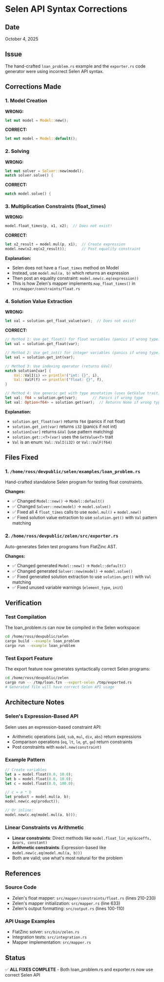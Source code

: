 # Selen API Syntax Corrections

## Date
October 4, 2025

## Issue
The hand-crafted `loan_problem.rs` example and the `exporter.rs` code generator were using incorrect Selen API syntax.

## Corrections Made

### 1. Model Creation
**WRONG:**
```rust
let mut model = Model::new();
```

**CORRECT:**
```rust
let mut model = Model::default();
```

### 2. Solving
**WRONG:**
```rust
let mut solver = Solver::new(model);
match solver.solve() {
```

**CORRECT:**
```rust
match model.solve() {
```

### 3. Multiplication Constraints (float_times)
**WRONG:**
```rust
model.float_times(p, x1, x2);  // Does not exist!
```

**CORRECT:**
```rust
let x2_result = model.mul(p, x1);  // Create expression
model.new(x2.eq(x2_result));       // Post equality constraint
```

**Explanation:** 
- Selen does not have a `float_times` method on Model
- Instead, use `model.mul(a, b)` which returns an expression
- Then post an equality constraint: `model.new(c.eq(expression))`
- This is how Zelen's mapper implements `map_float_times()` in `src/mapper/constraints/float.rs`

### 4. Solution Value Extraction
**WRONG:**
```rust
let val = solution.get_float_value(var);  // Does not exist!
```

**CORRECT:**
```rust
// Method 1: Use get_float() for float variables (panics if wrong type)
let val = solution.get_float(var);

// Method 2: Use get_int() for integer variables (panics if wrong type)
let val = solution.get_int(var);

// Method 3: Use indexing operator (returns &Val)
match solution[var] {
    Val::ValI(i) => println!("int: {}", i),
    Val::ValF(f) => println!("float: {}", f),
}

// Method 4: Use generic get with type annotation (uses GetValue trait)
let val: f64 = solution.get(var);       // Panics if wrong type
let val: Option<f64> = solution.get(var);  // Returns None if wrong type
```

**Explanation:**
- `solution.get_float(var)` returns `f64` (panics if not float)
- `solution.get_int(var)` returns `i32` (panics if not int)  
- `solution[var]` returns `&Val` (use pattern matching)
- `solution.get::<T>(var)` uses the `GetValue<T>` trait
- `Val` is an enum: `Val::ValI(i32)` or `Val::ValF(f64)`

## Files Fixed

### 1. `/home/ross/devpublic/selen/examples/loan_problem.rs`
Hand-crafted standalone Selen program for testing float constraints.

**Changes:**
- ✅ Changed `Model::new()` → `Model::default()`
- ✅ Changed `Solver::new(model)` → `model.solve()`
- ✅ Fixed all 4 `float_times` calls to use `model.mul()` + `model.new()`
- ✅ Fixed solution value extraction to use `solution.get()` with `Val` pattern matching

### 2. `/home/ross/devpublic/zelen/src/exporter.rs`
Auto-generates Selen test programs from FlatZinc AST.

**Changes:**
- ✅ Changed generated `Model::new()` → `Model::default()`
- ✅ Changed generated `Solver::new(model)` → `model.solve()`
- ✅ Fixed generated solution extraction to use `solution.get()` with `Val` matching
- ✅ Fixed unused variable warnings (`element_type`, `init`)

## Verification

### Test Compilation
The loan_problem.rs can now be compiled in the Selen workspace:
```bash
cd /home/ross/devpublic/selen
cargo build --example loan_problem
cargo run --example loan_problem
```

### Test Export Feature
The export feature now generates syntactically correct Selen programs:
```bash
cd /home/ross/devpublic/zelen
cargo run -- /tmp/loan.fzn --export-selen /tmp/exported.rs
# Generated file will have correct Selen API usage
```

## Architecture Notes

### Selen's Expression-Based API
Selen uses an expression-based constraint API:
- Arithmetic operations (`add`, `sub`, `mul`, `div`, `abs`) return expressions
- Comparison operations (`eq`, `lt`, `le`, `gt`, `ge`) return constraints
- Post constraints with `model.new(constraint)`

### Example Pattern
```rust
// Create variables
let a = model.float(0.0, 10.0);
let b = model.float(0.0, 10.0);
let c = model.float(0.0, 100.0);

// c = a * b
let product = model.mul(a, b);
model.new(c.eq(product));

// Or inline:
model.new(c.eq(model.mul(a, b)));
```

### Linear Constraints vs Arithmetic
- **Linear constraints**: Direct methods like `model.float_lin_eq(&coeffs, &vars, constant)`
- **Arithmetic constraints**: Expression-based like `model.new(c.eq(model.mul(a, b)))`
- Both are valid; use what's most natural for the problem

## References

### Source Code
- Zelen's float mapper: `src/mapper/constraints/float.rs` (lines 210-230)
- Zelen's mapper initialization: `src/mapper.rs` (line 633)
- Zelen's output formatting: `src/output.rs` (lines 100-110)

### API Usage Examples
- FlatZinc solver: `src/bin/zelen.rs`
- Integration tests: `src/integration.rs`
- Mapper implementation: `src/mapper.rs`

## Status
✅ **ALL FIXES COMPLETE** - Both loan_problem.rs and exporter.rs now use correct Selen API
